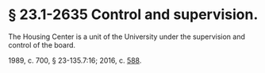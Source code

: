 # § 23.1-2635 Control and supervision.

<p>The Housing Center is a unit of the University under the supervision and control of the board.</p><p>1989, c. 700, § 23-135.7:16; 2016, c. <a href='http://lis.virginia.gov/cgi-bin/legp604.exe?161+ful+CHAP0588'>588</a>.</p>
